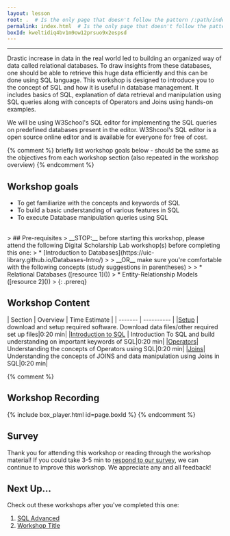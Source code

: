 ```yaml
---
layout: lesson
root: .  # Is the only page that doesn't follow the pattern /:path/index.html
permalink: index.html  # Is the only page that doesn't follow the pattern /:path/index.html
boxId: kweltidiq4bv1m9ow12prsuo9x2espsd
---
```



-------------------------------------------
Drastic increase in data in the real world led to building an organized way of data called relational databases. To draw insights from these databases, one should be able to retrieve this huge data efficiently and this can be done using SQL language. This workshop is designed to introduce you to the concept of SQL and how it is useful in database management. It includes basics of SQL, explanation of data retrieval and manipulation using SQL queries along with concepts of Operators and Joins using hands-on examples.

We will be using W3School's SQL editor for implementing the SQL queries on predefined databases present in the editor. W3Shcool's SQL editor is a open source online editor and is available for everyone for free of cost.

{% comment %} briefly list workshop goals below - should be the same as the objectives from each workshop section (also repeated in the workshop overview) {% endcomment %}

## Workshop goals
- To get familiarize with the concepts and keywords of SQL
- To build a basic understanding of various features in SQL
- To execute Database manipulation queries using SQL

<br>
> ## Pre-requisites
> __STOP:__ before starting this workshop, please attend the following Digital Scholarship Lab workshop(s) before completing this one:
> * [Introduction to Databases](https://uic-library.github.io/Databases-Intro/)  
>   
> __OR__ make sure you're comfortable with the following concepts (study suggestions in parentheses)  
>
> * Relational Databases ([resource 1]())
> * Entity-Relationship Models ([resource 2]())
>
{: .prereq}


## Workshop Content

| Section    | Overview | Time Estimate |
| ------- | ---------- |
|[Setup](https://uic-library.github.io/SQL-Intro/00-setup/index.html)    | download and setup required software. Download data files/other required set up files|0:20 min|
|[Introduction to SQL](https://uic-library.github.io/SQL-Intro/01-introduction/index.html) | Introduction To SQL and build understanding on important keywords of SQL|0:20 min|
|[Operators](https://uic-library.github.io/SQL-Intro/02-Operators/index.html)| Understanding the concepts of Operators using SQL|0:20 min|
|[Joins](https://uic-library.github.io/SQL-Intro/03-Joins/index.html)| Understanding the concepts of JOINS and data manipulation using Joins in SQL|0:20 min|

{% comment %}
## Workshop Recording

{% include box_player.html id=page.boxId %}
{% endcomment %}

## Survey

Thank you for attending this workshop or reading through the workshop material! If you could take 3-5 min to [respond to our survey](https://uic.ca1.qualtrics.com/jfe/form/SV_5bYL8vP2EqGbAmW), we can continue to improve this workshop. We appreciate any and all feedback!


## Next Up...
Check out these workshops after you've completed this one:
1. [SQL Advanced]()
2. [Workshop Title]()

